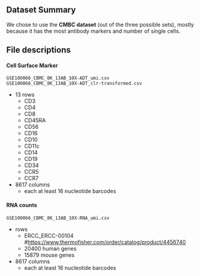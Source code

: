 
## Dataset Summary

We chose to use the **CMBC dataset** (out of the three possible sets), mostly because it has the most antibody markers and number of single cells. 

## File descriptions

#### Cell Surface Marker
`GSE100866_CBMC_8K_13AB_10X-ADT_umi.csv`  
`GSE100866_CBMC_8K_13AB_10X-ADT_clr-transformed.csv`
* 13 rows
    * CD3
    * CD4
    * CD8
    * CD45RA
    * CD56
    * CD16
    * CD10
    * CD11c
    * CD14
    * CD19
    * CD34
    * CCR5
    * CCR7
* 8617 columns 
    * each at least 16 nucleotide barcodes

#### RNA counts
`GSE100866_CBMC_8K_13AB_10X-RNA_umi.csv`
* rows
    * ERCC_ERCC-00104 #https://www.thermofisher.com/order/catalog/product/4456740
    * 20400 human genes
    * 15879 mouse genes
* 8617 columns 
    * each at least 16 nucleotide barcodes




